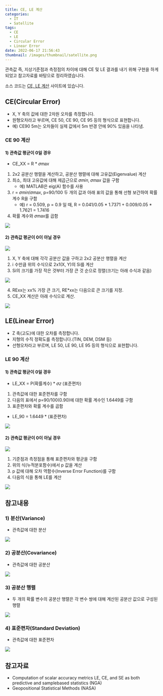 ```yaml
---
title: CE, LE 계산
categories:
  - IT
  - Satellite
tags:
  - CE
  - LE
  - Circular Error
  - Linear Error
date: 2022-06-17 21:56:43
thumbnail: /images/thumbnail/satellite.png
---
```


관측값 즉, 지상기준점과 측정점의 차이에 대해 CE 및 LE 결과를 내기 위해 구현을 하게 되었고 참고자료를 바탕으로 정리하였습니다.

소스 코드는 [CE, LE 계산](https://hgko1207.github.io/2020/11/23/satellite-ce-le/) 사이트에 있습니다.

## CE(Circular Error)

- X, Y 축의 값에 대한 2차원 오차를 측정합니다.
- 원형오차라고 부르며, CE 50, CE 90, CE 95 등의 형식으로 표현합니다.
- 예) CE90 5m는 오차들이 실제 값에서 5m 반경 안에 90% 있음을 나타냄.

### CE 90 계산

#### 1) 관측값 평균이 0일 경우

- CE_XX = R \* 𝜎𝑚𝑎𝑥

1. 2x2 공분산 행렬을 계산하고, 공분산 행렬에 대해 고유값(Eigenvalue) 계산
2. 최소, 최대 고유값에 대해 제곱근으로 𝜎𝑚𝑖𝑛, 𝜎𝑚𝑎𝑥 값을 구함
   - 예) MATLAB은 eig(A) 함수를 사용
3. r = 𝜎𝑚𝑖𝑛/𝜎𝑚𝑎𝑥, p=90/100 두 개의 값과 아래 표의 값을 통해 선형 보간하여 확률 계수 R을 구함
   - 예) r = 0.509, p = 0.9 일 때, R = 0.041/0.05 \* 1.7371 + 0.009/0.05 \* 1.7621 = 1.7416
4. 확률 계수와 𝜎𝑚𝑎𝑥를 곱함

![](/images/satellite/cele/ce.png)

#### 2) 관측값 평균이 0이 아닐 경우

![](/images/satellite/cele/size.png)

1. X, Y 축에 대해 각각 공분산 값을 구하고 2x2 공분산 행렬을 계산
2. i 수만큼 위의 수식으로 2x1(X, Y)의 Si를 계산
3. Si의 크기를 가장 작은 것부터 가장 큰 것 순으로 정렬(크기는 아래 수식과 같음)

![](/images/satellite/cele/si.png)

4. RExx는 xx% 가장 큰 크기, RE\*xx는 다음으로 큰 크기를 지정.
5. CE_XX 계산은 아래 수식으로 계산.

![](/images/satellite/cele/ce_xx.png)

## LE(Linear Error)

- Z 축(고도)에 대한 오차를 측정합니다.
- 지형의 수직 정확도를 측정합니다.(TIN, DEM, DSM 등)
- 선형오차라고 부르며, LE 50, LE 90, LE 95 등의 형식으로 표현합니다.

### LE 90 계산

#### 1) 관측값 평균이 0일 경우

- LE_XX = P(확률계수) \* 𝜎𝑧 (표준편차)

1. 관측값에 대한 표준편차를 구함
2. 다음의 표에서 p=90/100(0.90)에 대한 확률 계수인 1.6449를 구함
3. 표준편차와 확률 계수를 곱함

- LE_90 = 1.6449 \* (표준편차)

![](/images/satellite/cele/le.png)

#### 2) 관측값 평균이 0이 아닐 경우

![](/images/satellite/cele/le_1.png)

1. 기준점과 측정점을 통해 표준편차와 평균을 구함
2. 위의 식(누적분포함수)에서 p 값을 계산
3. p 값에 대해 오차 역함수(Inverse Error Function)를 구함
4. 다음의 식을 통해 LE를 계산

![](/images/satellite/cele/le_2.png)

## 참고내용

### 1) 분산(Variance)

- 관측값에 대한 분산

![](/images/satellite/cele/variance.png)

### 2) 공분산(Covariance)

- 관측값에 대한 공분산

![](/images/satellite/cele/cov.png)

### 3) 공분산 행렬

- 두 개의 확률 변수의 공분산 행렬은 각 변수 쌍에 대해 계산된 공분산 값으로 구성된 행렬

![](/images/satellite/cele/cov_matrix.png)

### 4) 표준편차(Standard Deviation)

- 관측값에 대한 표준편차

![](/images/satellite/cele/stdev.png)

## 참고자료

- Computation of scalar accuracy metrics LE, CE, and SE as both predictive and samplebased statistics (NGA)
- Geopositional Statistical Methods (NASA)
